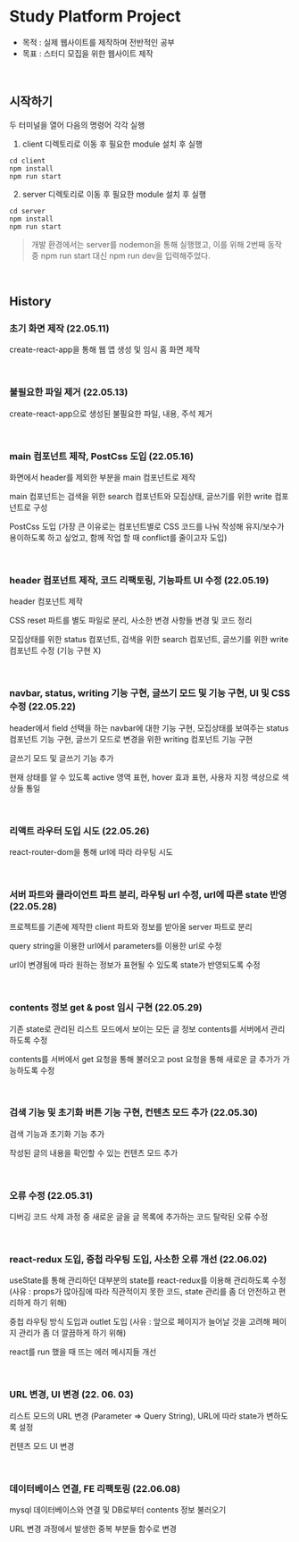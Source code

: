 # Study Platform Project

- 목적 : 실제 웹사이트를 제작하며 전반적인 공부
- 목표 : 스터디 모집을 위한 웹사이트 제작

<br>

## 시작하기

두 터미널을 열어 다음의 명령어 각각 실행

1. client 디렉토리로 이동 후 필요한 module 설치 후 실행
```
cd client
npm install
npm run start
```
2. server 디렉토리로 이동 후 필요한 module 설치 후 실행
```
cd server
npm install
npm run start
```
> 개발 환경에서는 server를 nodemon을 통해 실행했고, 이를 위해 2번째 동작 중 npm run start 대신 npm run dev을 입력해주었다.

<br>

## History

### 초기 화면 제작 (22.05.11)

create-react-app을 통해 웹 앱 생성 및 임시 홈 화면 제작

<br>

### 불필요한 파일 제거 (22.05.13)

create-react-app으로 생성된 불필요한 파일, 내용, 주석 제거

<br>

### main 컴포넌트 제작, PostCss 도입 (22.05.16)

화면에서 header를 제외한 부분을 main 컴포넌트로 제작

main 컴포넌트는 검색을 위한 search 컴포넌트와 모집상태, 글쓰기를 위한 write 컴포넌트로 구성

PostCss 도입 (가장 큰 이유로는 컴포넌트별로 CSS 코드를 나눠 작성해 유지/보수가 용이하도록 하고 싶었고, 함께 작업 할 때 conflict를 줄이고자 도입)

<br>

### header 컴포넌트 제작, 코드 리팩토링, 기능파트 UI 수정 (22.05.19)

header 컴포넌트 제작

CSS reset 파트를 별도 파일로 분리, 사소한 변경 사항들 변경 및 코드 정리

모집상태를 위한 status 컴포넌트, 검색을 위한 search 컴포넌트, 글쓰기를 위한 write 컴포넌트 수정 (기능 구현 X)

<br>

### navbar, status, writing 기능 구현, 글쓰기 모드 및 기능 구현, UI 및 CSS 수정  (22.05.22)

header에서 field 선택을 하는 navbar에 대한 기능 구현, 모집상태를 보여주는 status 컴포넌트 기능 구현, 글쓰기 모드로 변경을 위한 writing 컴포넌트 기능 구현

글쓰기 모드 및 글쓰기 기능 추가

현재 상태를 알 수 있도록 active 영역 표현, hover 효과 표현, 사용자 지정 색상으로 색상들 통일

<br>

### 리액트 라우터 도입 시도 (22.05.26)

react-router-dom을 통해 url에 따라 라우팅 시도

<br>

### 서버 파트와 클라이언트 파트 분리, 라우팅 url 수정, url에 따른 state 반영 (22.05.28)

프로젝트를 기존에 제작한 client 파트와 정보를 받아올 server 파트로 분리

query string을 이용한 url에서 parameters를 이용한 url로 수정

url이 변경됨에 따라 원하는 정보가 표현될 수 있도록 state가 반영되도록 수정

<br>

### contents 정보 get & post 임시 구현 (22.05.29)

기존 state로 관리된 리스트 모드에서 보이는 모든 글 정보 contents를 서버에서 관리하도록 수정

contents를 서버에서 get 요청을 통해 불러오고 post 요청을 통해 새로운 글 추가가 가능하도록 수정

<br>

### 검색 기능 및 초기화 버튼 기능 구현, 컨텐츠 모드 추가 (22.05.30)

검색 기능과 초기화 기능 추가

작성된 글의 내용을 확인할 수 있는 컨텐츠 모드 추가

<br>

### 오류 수정 (22.05.31)

디버깅 코드 삭제 과정 중 새로운 글을 글 목록에 추가하는 코드 탈락된 오류 수정

<br>

### react-redux 도입, 중첩 라우팅 도입, 사소한 오류 개선 (22.06.02)

useState를 통해 관리하던 대부분의 state를 react-redux를 이용해 관리하도록 수정 (사유 : props가 많아짐에 따라 직관적이지 못한 코드, state 관리를 좀 더 안전하고 편리하게 하기 위해)

중첩 라우팅 방식 도입과 outlet 도입 (사유 : 앞으로 페이지가 늘어날 것을 고려해 페이지 관리가 좀 더 깔끔하게 하기 위해)

react를 run 했을 때 뜨는 에러 메시지들 개선

<br>

### URL 변경, UI 변경 (22. 06. 03)

리스트 모드의 URL 변경 (Parameter => Query String), URL에 따라 state가 변하도록 설정

컨텐츠 모드 UI 변경

<br>

### 데이터베이스 연결, FE 리팩토링 (22.06.08)

mysql 데이터베이스와 연결 및 DB로부터 contents 정보 불러오기

URL 변경 과정에서 발생한 중복 부분들 함수로 변경